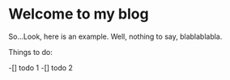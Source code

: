 # Welcome to my blog

So...Look, here is an example. Well, nothing to say, blablablabla.

Things to do:

-[] todo 1
-[] todo 2
